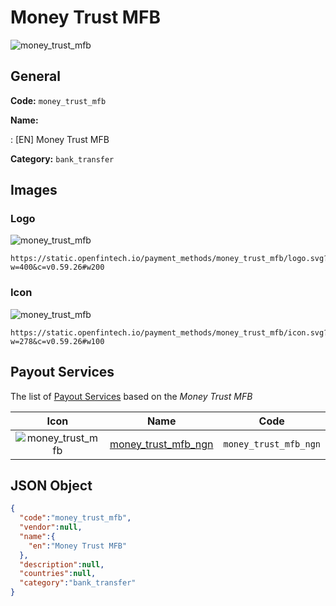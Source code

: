 
# Money Trust MFB 
![money_trust_mfb](https://static.openfintech.io/payment_methods/money_trust_mfb/logo.svg?w=400&c=v0.59.26#w200)  

## General 
**Code:** `money_trust_mfb` 
 
**Name:** 
 
:	[EN] Money Trust MFB 
 
**Category:** `bank_transfer` 
 

## Images 

### Logo 
![money_trust_mfb](https://static.openfintech.io/payment_methods/money_trust_mfb/logo.svg?w=400&c=v0.59.26#w200)  

```
https://static.openfintech.io/payment_methods/money_trust_mfb/logo.svg?w=400&c=v0.59.26#w200
```  

### Icon 
![money_trust_mfb](https://static.openfintech.io/payment_methods/money_trust_mfb/icon.svg?w=278&c=v0.59.26#w100)  

```
https://static.openfintech.io/payment_methods/money_trust_mfb/icon.svg?w=278&c=v0.59.26#w100
```  

## Payout Services 
 
The list of [Payout Services](/payout-services/) based on the _Money Trust MFB_ 

|Icon|Name|Code| 
|:---:|:---:|:---:| 
|![money_trust_mfb](https://static.openfintech.io/payout_methods/money_trust_mfb/icon.svg?w=278&c=v0.59.26#w40) |[money_trust_mfb_ngn](/payout-services/money_trust_mfb_ngn/)|`money_trust_mfb_ngn`| 
 

## JSON Object 

```json
{
  "code":"money_trust_mfb",
  "vendor":null,
  "name":{
    "en":"Money Trust MFB"
  },
  "description":null,
  "countries":null,
  "category":"bank_transfer"
}
```  
